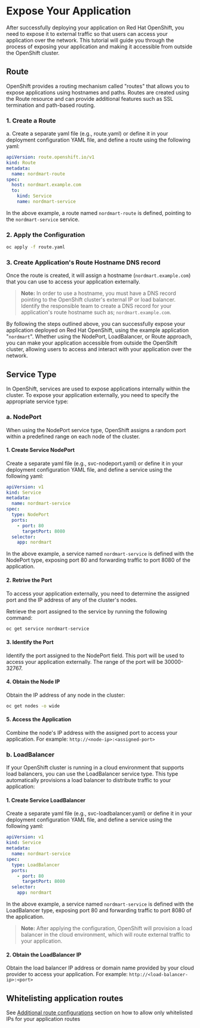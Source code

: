 # Expose Your Application

After successfully deploying your application on Red Hat OpenShift, you need to expose it to external traffic so that users can access your application over the network. This tutorial will guide you through the process of exposing your application and making it accessible from outside the OpenShift cluster.

## Route

OpenShift provides a routing mechanism called "routes" that allows you to expose applications using hostnames and paths. Routes are created using the Route resource and can provide additional features such as SSL termination and path-based routing.

### 1. Create a Route

a. Create a separate yaml file (e.g., route.yaml) or define it in your deployment configuration YAML file, and define a route using the following yaml:

```yaml
apiVersion: route.openshift.io/v1
kind: Route
metadata:
  name: nordmart-route
spec:
  host: nordmart.example.com
  to:
    kind: Service
    name: nordmart-service
```

In the above example, a route named `nordmart-route` is defined, pointing to the `nordmart-service` service.

### 2. Apply the Configuration

```sh
oc apply -f route.yaml
```

### 3. Create Application's Route Hostname DNS record

Once the route is created, it will assign a hostname (`nordmart.example.com`) that you can use to access your application externally.

> **Note:** In order to use a hostname, you must have a DNS record pointing to the OpenShift cluster's external IP or load balancer. Identify the responsible team to create a DNS record for your application's route hostname such as; `nordmart.example.com`.

By following the steps outlined above, you can successfully expose your application deployed on Red Hat OpenShift, using the example application "`nordmart`". Whether using the NodePort, LoadBalancer, or Route approach, you can make your application accessible from outside the OpenShift cluster, allowing users to access and interact with your application over the network.

## Service Type

In OpenShift, services are used to expose applications internally within the cluster. To expose your application externally, you need to specify the appropriate service type:

### a. NodePort

When using the NodePort service type, OpenShift assigns a random port within a predefined range on each node of the cluster.

#### 1. Create Service NodePort

Create a separate yaml file (e.g., svc-nodeport.yaml) or define it in your deployment configuration YAML file, and define a service using the following yaml:

```yaml
apiVersion: v1
kind: Service
metadata:
  name: nordmart-service
spec:
  type: NodePort
  ports:
    - port: 80
      targetPort: 8080
  selector:
    app: nordmart
```

In the above example, a service named `nordmart-service` is defined with the NodePort type, exposing port 80 and forwarding traffic to port 8080 of the application.

#### 2. Retrive the Port

To access your application externally, you need to determine the assigned port and the IP address of any of the cluster's nodes.

Retrieve the port assigned to the service by running the following command:

```sh
oc get service nordmart-service
```

#### 3. Identify the Port

Identify the port assigned to the NodePort field. This port will be used to access your application externally. The range of the port will be 30000-32767.

#### 4. Obtain the Node IP

Obtain the IP address of any node in the cluster:

```sh
oc get nodes -o wide
```

#### 5. Access the Application

Combine the node's IP address with the assigned port to access your application. For example: `http://<node-ip>:<assigned-port>`

### b. LoadBalancer

If your OpenShift cluster is running in a cloud environment that supports load balancers, you can use the LoadBalancer service type. This type automatically provisions a load balancer to distribute traffic to your application:

#### 1. Create Service LoadBalancer

Create a separate yaml file (e.g., svc-loadbalancer.yaml) or define it in your deployment configuration YAML file, and define a service using the following yaml:

```yaml
apiVersion: v1
kind: Service
metadata:
  name: nordmart-service
spec:
  type: LoadBalancer
  ports:
    - port: 80
      targetPort: 8080
  selector:
    app: nordmart
```

In the above example, a service named `nordmart-service` is defined with the LoadBalancer type, exposing port 80 and forwarding traffic to port 8080 of the application.

> **Note:** After applying the configuration, OpenShift will provision a load balancer in the cloud environment, which will route external traffic to your application.

#### 2. Obtain the LoadBalancer IP

Obtain the load balancer IP address or domain name provided by your cloud provider to access your application. For example: `http://<load-balancer-ip>:<port>`

## Whitelisting application routes

See [Additional route configurations](../../../../for-administrators/secure-your-cluster/secure-routes.md#additional-route-configuration) section on how to allow only whitelisted IPs for your application routes

